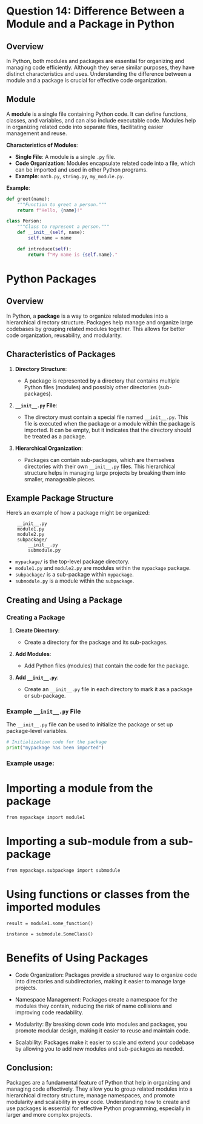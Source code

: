 # Question 14: Difference Between a Module and a Package in Python

## Overview

In Python, both modules and packages are essential for organizing and managing code efficiently. Although they serve similar purposes, they have distinct characteristics and uses. Understanding the difference between a module and a package is crucial for effective code organization.

## Module

A **module** is a single file containing Python code. It can define functions, classes, and variables, and can also include executable code. Modules help in organizing related code into separate files, facilitating easier management and reuse.

**Characteristics of Modules**:
- **Single File**: A module is a single `.py` file.
- **Code Organization**: Modules encapsulate related code into a file, which can be imported and used in other Python programs.
- **Example**: `math.py`, `string.py`, `my_module.py`.

**Example**:
```python
def greet(name):
    """Function to greet a person."""
    return f"Hello, {name}!"

class Person:
    """Class to represent a person."""
    def __init__(self, name):
        self.name = name

    def introduce(self):
        return f"My name is {self.name}."

```


# Python Packages

## Overview

In Python, a **package** is a way to organize related modules into a hierarchical directory structure. Packages help manage and organize large codebases by grouping related modules together. This allows for better code organization, reusability, and modularity.

## Characteristics of Packages

1. **Directory Structure**:
   - A package is represented by a directory that contains multiple Python files (modules) and possibly other directories (sub-packages). 

2. **`__init__.py` File**:
   - The directory must contain a special file named `__init__.py`. This file is executed when the package or a module within the package is imported. It can be empty, but it indicates that the directory should be treated as a package.

3. **Hierarchical Organization**:
   - Packages can contain sub-packages, which are themselves directories with their own `__init__.py` files. This hierarchical structure helps in managing large projects by breaking them into smaller, manageable pieces.

## Example Package Structure

Here’s an example of how a package might be organized:

```mypackage/
    __init__.py
    module1.py
    module2.py
    subpackage/
        __init__.py
        submodule.py
```


- `mypackage/` is the top-level package directory.
- `module1.py` and `module2.py` are modules within the `mypackage` package.
- `subpackage/` is a sub-package within `mypackage`.
- `submodule.py` is a module within the `subpackage`.

## Creating and Using a Package

### Creating a Package

1. **Create Directory**:
   - Create a directory for the package and its sub-packages.

2. **Add Modules**:
   - Add Python files (modules) that contain the code for the package.

3. **Add `__init__.py`**:
   - Create an `__init__.py` file in each directory to mark it as a package or sub-package.

### Example `__init__.py` File

The `__init__.py` file can be used to initialize the package or set up package-level variables.

```python
# Initialization code for the package
print("mypackage has been imported")
```

### Example usage:
# Importing a module from the package
```from mypackage import module1```
# Importing a sub-module from a sub-package
```from mypackage.subpackage import submodule```

# Using functions or classes from the imported modules
```result = module1.some_function()```

```instance = submodule.SomeClass()```


# Benefits of Using Packages

* Code Organization:
        Packages provide a structured way to organize code into directories and subdirectories, making it easier to manage large projects.

* Namespace Management:
        Packages create a namespace for the modules they contain, reducing the risk of name collisions and improving code readability.

* Modularity:
        By breaking down code into modules and packages, you promote modular design, making it easier to reuse and maintain code.

* Scalability:
        Packages make it easier to scale and extend your codebase by allowing you to add new modules and sub-packages as needed.

## Conclusion:

Packages are a fundamental feature of Python that help in organizing and managing code effectively. They allow you to group related modules into a hierarchical directory structure, manage namespaces, and promote modularity and scalability in your code. Understanding how to create and use packages is essential for effective Python programming, especially in larger and more complex projects.